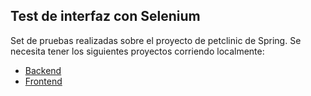 ## Test de interfaz con Selenium

Set de pruebas realizadas sobre el proyecto de petclinic de Spring.
Se necesita tener los siguientes proyectos corriendo localmente:

- [Backend](https://github.com/spring-petclinic/spring-petclinic-rest)
- [Frontend](https://github.com/spring-petclinic/spring-petclinic-angular)